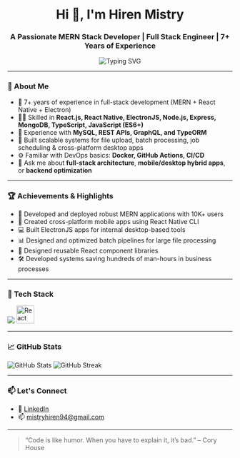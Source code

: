 <h1 align="center">Hi 👋, I'm Hiren Mistry</h1>
<h3 align="center">A Passionate MERN Stack Developer | Full Stack Engineer | 7+ Years of Experience</h3>

<p align="center">
  <img src="https://readme-typing-svg.demolab.com/?lines=Full+Stack+Developer;MERN+%2B+React+Native+%2B+ElectronJS;Backend+Expert+%7C+Node.js+%2B+Express;React+%7C+MongoDB+%7C+TypeScript;Always+Learning+%26+Building&center=true&width=800&height=45" alt="Typing SVG">
</p>

---

### 🚀 About Me

- 🧠 7+ years of experience in full-stack development (MERN + React Native + Electron)
- 👨‍💻 Skilled in **React.js, React Native, ElectronJS, Node.js, Express, MongoDB, TypeScript, JavaScript (ES6+)**
- 💾 Experience with **MySQL, REST APIs, GraphQL, and TypeORM**
- 📁 Built scalable systems for file upload, batch processing, job scheduling & cross-platform desktop apps
- ⚙️ Familiar with DevOps basics: **Docker, GitHub Actions, CI/CD**
- 💬 Ask me about **full-stack architecture**, **mobile/desktop hybrid apps**, or **backend optimization**

---

### 🏆 Achievements & Highlights

- 🚀 Developed and deployed robust MERN applications with 10K+ users
- 📱 Created cross-platform mobile apps using React Native CLI
- 💻 Built ElectronJS apps for internal desktop-based tools
- 📊 Designed and optimized batch pipelines for large file processing
- 🧪 Designed reusable React component libraries
- 🛠 Developed systems saving hundreds of man-hours in business processes

---

### 🧰 Tech Stack

<p align="left">
  <img src="https://skillicons.dev/icons?i=react,electron,nodejs,express,mongodb,typescript,javascript,mysql,html,css,git,docker,graphql" />
  <img src="https://cdn.worldvectorlogo.com/logos/react-native-1.svg" alt="React Native" width="40" height="40" title="React Native" />
</p>


---

### 📈 GitHub Stats

<p align="left">
  <img src="https://github-readme-stats.vercel.app/api?username=mistryhiren94&show_icons=true&theme=radical" alt="GitHub Stats" />
  <img src="https://github-readme-streak-stats.herokuapp.com/?user=mistryhiren94&theme=radical" alt="GitHub Streak" />
</p>

---

### 📫 Let's Connect

- 💼 <a href="https://www.linkedin.com/in/hiren-mistry94/" target="_blank" rel="noopener noreferrer">LinkedIn</a>
- 📫 <a href="mailto:mistryhiren94@gmail.com">mistryhiren94@gmail.com</a>

---

> “Code is like humor. When you have to explain it, it’s bad.” – Cory House
